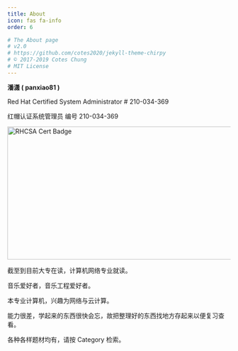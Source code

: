```yaml
---
title: About
icon: fas fa-info
order: 6

# The About page
# v2.0
# https://github.com/cotes2020/jekyll-theme-chirpy
# © 2017-2019 Cotes Chung
# MIT License
---
```


**潘潇 ( panxiao81 )**

Red Hat Certified System Administrator # 210-034-369

红帽认证系统管理员 编号 210-034-369

<a href="https://rhtapps.redhat.com/certifications/badge/verify/FM4NLCFFOVRSAARC7RFRTV254YAEQU3CUPSQX2KSDXT6RW46LQ3T7ULZ55KZZ56SKO7EQ3ETTLYZQ4U5NQYTCNA62RUWOCM34WWBUYQ="><img src='https://rhtapps.redhat.com/certifications/badge/download/FM4NLCFFOVRSAARC7RFRTV254YAEQU3CUPSQX2KSDXT6RW46LQ3T7ULZ55KZZ56SKO7EQ3ETTLYZQ4U5NQYTCNA62RUWOCM34WWBUYQ=?download' alt='RHCSA Cert Badge' width=600px height=300px></a>

截至到目前大专在读，计算机网络专业就读。

音乐爱好者，音乐工程爱好者。

本专业计算机，兴趣为网络与云计算。

能力很差，学起来的东西很快会忘，故把整理好的东西找地方存起来以便复习查看。

各种各样题材均有，请按 Category 检索。